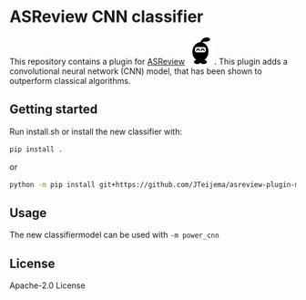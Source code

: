 # ASReview CNN classifier
This repository contains a plugin for [ASReview](https://github.com/asreview) ![logo](https://raw.githubusercontent.com/asreview/asreview-artwork/e2e6e5ea58a22077b116b9c3d2a15bc3fea585c7/SVGicons/IconELAS/ELASeyes24px24px.svg "ASReview"). This plugin adds a convolutional neural network (CNN) model, that has been shown to outperform classical algorithms.

## Getting started

Run install.sh or install the new classifier with:

```bash
pip install .
```

or

```bash
python -m pip install git+https://github.com/JTeijema/asreview-plugin-model-cnn-17-layer.git
```

## Usage
The new classifiermodel can be used with `-m power_cnn`


## License
Apache-2.0 License 
